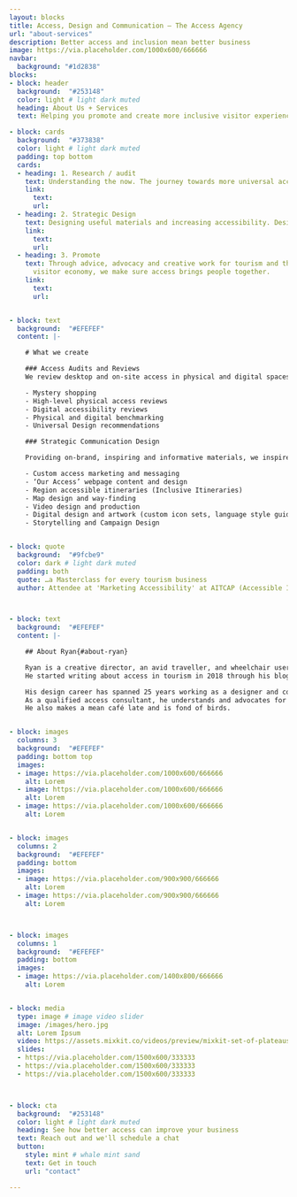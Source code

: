 ```yaml
---
layout: blocks
title: Access, Design and Communication – The Access Agency
url: "about-services"
description: Better access and inclusion mean better business
image: https://via.placeholder.com/1000x600/666666
navbar:
  background: "#1d2838"
blocks:
- block: header
  background:  "#253148"
  color: light # light dark muted
  heading: About Us + Services
  text: Helping you promote and create more inclusive visitor experiences.

- block: cards
  background:  "#373838"
  color: light # light dark muted
  padding: top bottom
  cards:
  - heading: 1. Research / audit
    text: Understanding the now. The journey towards more universal accessibility in tourism means better societal inclusion and increased revenue for operators.
    link:
      text:
      url:
  - heading: 2. Strategic Design
    text: Designing useful materials and increasing accessibility. Design + build materials to bring visitors and increase loyalty. Train and mentor staff in best practice inclusion.
    link:
      text:
      url:
  - heading: 3. Promote
    text: Through advice, advocacy and creative work for tourism and the
      visitor economy, we make sure access brings people together.
    link:
      text:
      url:


- block: text
  background:  "#EFEFEF"
  content: |-

    # What we create

    ### Access Audits and Reviews
    We review desktop and on-site access in physical and digital spaces. Understanding existing circumstances allows for quick wins, a broader overview and the roadmap to more inclusive experiences.

    - Mystery shopping
    - High-level physical access reviews
    - Digital accessibility reviews
    - Physical and digital benchmarking
    - Universal Design recommendations

    ### Strategic Communication Design

    Providing on-brand, inspiring and informative materials, we inspire better visitation. Aligning expectations, enhancing good-will and

    - Custom access marketing and messaging
    - ‘Our Access’ webpage content and design
    - Region accessible itineraries (Inclusive Itineraries)
    - Map design and way-finding
    - Video design and production
    - Digital design and artwork (custom icon sets, language style guides, )
    - Storytelling and Campaign Design


- block: quote
  background:  "#9fcbe9"
  color: dark # light dark muted
  padding: both
  quote: …a Masterclass for every tourism business
  author: Attendee at 'Marketing Accessibility' at AITCAP (Accessible Inclusive Conference)



- block: text
  background:  "#EFEFEF"
  content: |-

    ## About Ryan{#about-ryan}

    Ryan is a creative director, an avid traveller, and wheelchair user.
    He started writing about access in tourism in 2018 through his blog [***Freewheel Weekends***](http://www.freewheelweekends.com.au "Visit Freewheel Weekends").

    His design career has spanned 25 years working as a designer and communication consultant for Qantas, STA Travel, TFE Hotels, Jetstar, Visit Ballarat, Virgin Australia,  and many other organisations.
    As a qualified access consultant, he understands and advocates for universal access and as a designer he loves to create innovative, elegant solutions.
    He also makes a mean café late and is fond of birds.


- block: images
  columns: 3
  background:  "#EFEFEF"
  padding: bottom top
  images:
  - image: https://via.placeholder.com/1000x600/666666
    alt: Lorem
  - image: https://via.placeholder.com/1000x600/666666
    alt: Lorem
  - image: https://via.placeholder.com/1000x600/666666
    alt: Lorem


- block: images
  columns: 2
  background:  "#EFEFEF"
  padding: bottom
  images:
  - image: https://via.placeholder.com/900x900/666666
    alt: Lorem
  - image: https://via.placeholder.com/900x900/666666
    alt: Lorem



- block: images
  columns: 1
  background:  "#EFEFEF"
  padding: bottom
  images:
  - image: https://via.placeholder.com/1400x800/666666
    alt: Lorem


- block: media
  type: image # image video slider
  image: /images/hero.jpg
  alt: Lorem Ipsum
  video: https://assets.mixkit.co/videos/preview/mixkit-set-of-plateaus-seen-from-the-heights-in-a-sunset-26070-large.mp4
  slides:
  - https://via.placeholder.com/1500x600/333333
  - https://via.placeholder.com/1500x600/333333
  - https://via.placeholder.com/1500x600/333333



- block: cta
  background:  "#253148"
  color: light # light dark muted
  heading: See how better access can improve your business
  text: Reach out and we'll schedule a chat
  button:
    style: mint # whale mint sand
    text: Get in touch
    url: "contact"

---
```

